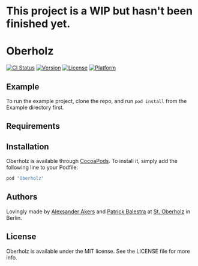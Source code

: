 # This project is a WIP but hasn't been finished yet.

# Oberholz

[![CI Status](http://img.shields.io/travis/a2/Oberholz.svg?style=flat)](https://travis-ci.org/a2/Oberholz)
[![Version](https://img.shields.io/cocoapods/v/Oberholz.svg?style=flat)](http://cocoapods.org/pods/Oberholz)
[![License](https://img.shields.io/cocoapods/l/Oberholz.svg?style=flat)](http://cocoapods.org/pods/Oberholz)
[![Platform](https://img.shields.io/cocoapods/p/Oberholz.svg?style=flat)](http://cocoapods.org/pods/Oberholz)

## Example

To run the example project, clone the repo, and run `pod install` from the Example directory first.

## Requirements

## Installation

Oberholz is available through [CocoaPods](http://cocoapods.org). To install
it, simply add the following line to your Podfile:

```ruby
pod "Oberholz"
```

## Authors

Lovingly made by [Alexsander Akers](https://github.com/a2) and [Patrick Balestra](https://github.com/BalestraPatrick) at [St. Oberholz](http://sanktoberholz.de) in Berlin.

## License

Oberholz is available under the MIT license. See the LICENSE file for more info.
